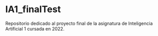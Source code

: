 # IA1_finalTest
Repositorio dedicado al proyecto final de la asignatura de Inteligencia Artificial 1 cursada en 2022.
